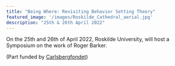 ```yaml
---
title: "Being Where: Revisiting Behavior Setting Theory"
featured_image: '/images/Roskilde_Cathedral_aerial.jpg'
description: "25th & 26th April 2022"
---
```


On the 25th and 26th of April 2022, Roskilde University, will host a Symposium on the work of Roger Barker.

(Part funded by [Carlsbergfondet](https://www.carlsbergfondet.dk/da))
